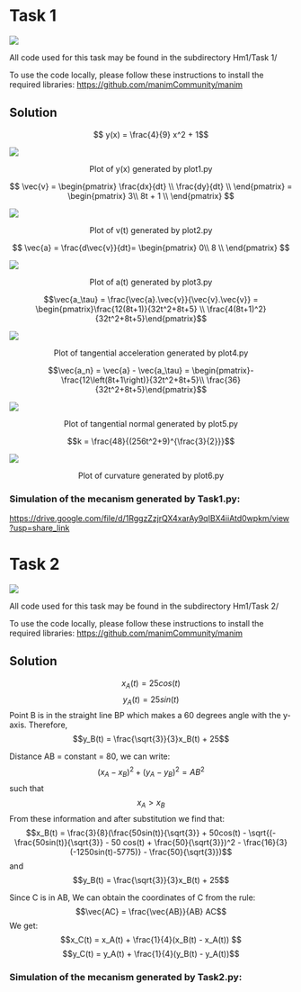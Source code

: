 # Task 1
![](https://i.imgur.com/D16bLIR.png)

All code used for this task may be found in the subdirectory Hm1/Task 1/

To use the code locally, please follow these instructions to install the required libraries:
https://github.com/manimCommunity/manim

## Solution


$$ y(x) = \frac{4}{9} x^2 + 1$$

![](https://i.imgur.com/ZBK1hav.png)

<center>Plot of y(x) generated by plot1.py</center>

$$ \vec{v} = \begin{pmatrix}
     \frac{dx}{dt} \\ 
     \frac{dy}{dt} \\
 \end{pmatrix} = \begin{pmatrix}
     3\\ 
     8t + 1 \\
 \end{pmatrix}
$$

![](https://i.imgur.com/CGMCPUq.png)

<center>Plot of v(t) generated by plot2.py</center>

$$ \vec{a} = 
     \frac{d\vec{v}}{dt}= \begin{pmatrix}
     0\\ 
     8 \\
 \end{pmatrix}
 $$
 
 ![](https://i.imgur.com/pasBwNt.png)
 
<center>Plot of a(t) generated by plot3.py</center>

 $$\vec{a_\tau} = \frac{\vec{a}.\vec{v}}{\vec{v}.\vec{v}} = \begin{pmatrix}\frac{12(8t+1)}{32t^2+8t+5} \\ \frac{4(8t+1)^2}{32t^2+8t+5}\end{pmatrix}$$
 
 ![](https://i.imgur.com/XtI5uKb.png)

 <center>Plot of tangential acceleration generated by plot4.py</center>

 $$\vec{a_n} = \vec{a} - \vec{a_\tau} = \begin{pmatrix}-\frac{12\left(8t+1\right)}{32t^2+8t+5}\\ \frac{36}{32t^2+8t+5}\end{pmatrix}$$
 
 ![](https://i.imgur.com/pWE7Yhb.png)
 
 <center>Plot of tangential normal generated by plot5.py</center>
 
 $$k = \frac{48}{(256t^2+9)^{\frac{3}{2}}}$$
 
![](https://i.imgur.com/n5efPie.png)

 <center>Plot of curvature generated by plot6.py</center>
 
 ### Simulation of the mecanism generated by Task1.py:
 
 https://drive.google.com/file/d/1RggzZzjrQX4xarAy9qIBX4iiAtd0wpkm/view?usp=share_link
 
 # Task 2
 
![](https://i.imgur.com/UP3BRr9.png)

All code used for this task may be found in the subdirectory Hm1/Task 2/

To use the code locally, please follow these instructions to install the required libraries:
https://github.com/manimCommunity/manim
## Solution
$$x_A(t) = 25cos(t)$$
$$y_A(t) = 25sin(t)$$
Point B is in the straight line BP which makes a 60 degrees angle with the y-axis.
Therefore, $$y_B(t) = \frac{\sqrt{3}}{3}x_B(t) + 25$$

Distance AB = constant = 80, we can write:
$$(x_A - x_B) ^ 2 + (y_A - y_B)^2 = AB^2$$ such that $$x_A > x_B$$
From these information and after substitution we find that:
$$x_B(t) = \frac{3}{8}(\frac{50sin(t)}{\sqrt{3}} + 50cos(t) - \sqrt{(-\frac{50sin(t)}{\sqrt{3}} - 50 cos(t) + \frac{50}{\sqrt{3}})^2 - \frac{16}{3}(-1250sin(t)-5775)} - \frac{50}{\sqrt{3}})$$
and $$y_B(t) = \frac{\sqrt{3}}{3}x_B(t) + 25$$

Since C is in AB, We can obtain the coordinates of C from the rule:
$$\vec{AC} = \frac{\vec{AB}}{AB} AC$$
We get:
$$x_C(t) = x_A(t) + \frac{1}{4}(x_B(t) - x_A(t)) $$
$$y_C(t) = y_A(t) + \frac{1}{4}(y_B(t) - y_A(t))$$

### Simulation of the mecanism generated by Task2.py:
